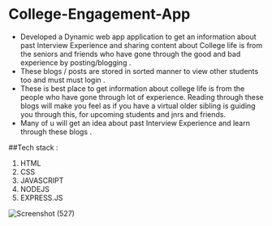 # College-Engagement-App
- Developed a Dynamic web app application to get an information about past Interview Experience and sharing content about College life is from the seniors and friends who have gone through the good and bad experience by posting/blogging .
- These blogs / posts are stored in sorted manner to view other
students too and must must login .
- These is best place to get information about college life is from the people who have gone through lot of  experience. Reading through these blogs will make you feel as if you have a virtual older sibling is guiding you through this, for upcoming students and jnrs and friends.
- Many of u will get an idea about past Interview Experience  and learn through these blogs .

##Tech stack :
1. HTML
2. CSS
3. JAVASCRIPT
4. NODEJS
5. EXPRESS.JS

![Screenshot (527)](https://user-images.githubusercontent.com/64728560/172006084-151e608d-b441-4d95-8c03-ee8318a953d5.png)

